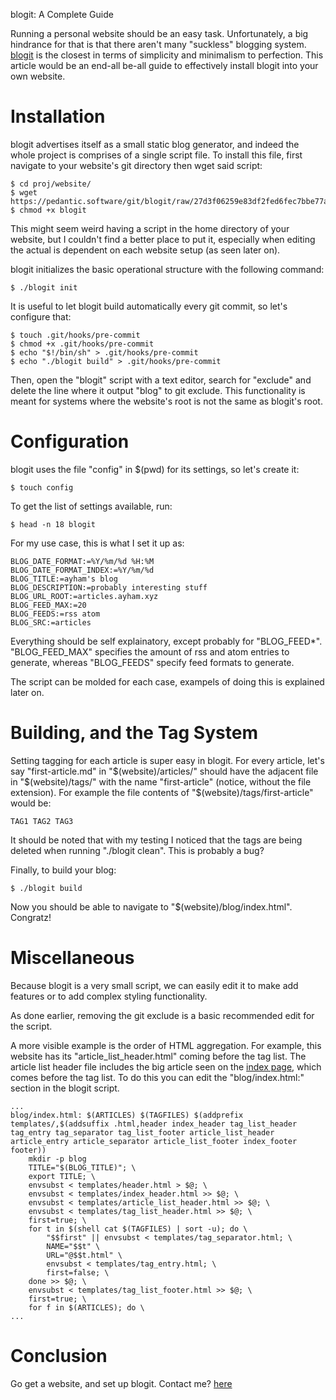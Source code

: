 blogit: A Complete Guide

Running a personal website should be an easy task. Unfortunately, a big
hindrance for that is that there aren't many "suckless" blogging system. 
[blogit](https://pedantic.software/git/blogit) is the closest in terms of 
simplicity and minimalism to perfection. This article would be an end-all be-all
guide to effectively install blogit into your own website.

# Installation
blogit advertises itself as a small static blog generator, and indeed the whole
project is comprises of a single script file. To install this file, first
navigate to your website's git directory then wget said script:
```
$ cd proj/website/
$ wget https://pedantic.software/git/blogit/raw/27d3f06259e83df2fed6fec7bbe77ac6b917eee7/blogit
$ chmod +x blogit
```
This might seem weird having a script in the home directory of your website, but
I couldn't find a better place to put it, especially when editing the actual is
dependent on each website setup (as seen later on).

blogit initializes the basic operational structure with the following command:
```
$ ./blogit init
```

It is useful to let blogit build automatically every git commit, so let's
configure that:
```
$ touch .git/hooks/pre-commit
$ chmod +x .git/hooks/pre-commit
$ echo "$!/bin/sh" > .git/hooks/pre-commit
$ echo "./blogit build" > .git/hooks/pre-commit
```
Then, open the "blogit" script with a text editor, search for "exclude" and
delete the line where it output "blog" to git exclude. This functionality is
meant for systems where the website's root is not the same as blogit's root.

# Configuration
blogit uses the file "config" in $(pwd) for its settings, so let's create it:
```
$ touch config
```

To get the list of settings available, run:
```
$ head -n 18 blogit
```

For my use case, this is what I set it up as:
```
BLOG_DATE_FORMAT:=%Y/%m/%d %H:%M
BLOG_DATE_FORMAT_INDEX:=%Y/%m/%d
BLOG_TITLE:=ayham's blog
BLOG_DESCRIPTION:=probably interesting stuff
BLOG_URL_ROOT:=articles.ayham.xyz
BLOG_FEED_MAX:=20
BLOG_FEEDS:=rss atom
BLOG_SRC:=articles
```
Everything should be self explainatory, except probably for "BLOG_FEED*".
"BLOG_FEED_MAX" specifies the amount of rss and atom entries to generate,
whereas "BLOG_FEEDS" specify feed formats to generate.

The script can be molded for each case, exampels of doing this is explained
later on.

# Building, and the Tag System
Setting tagging for each article is super easy in blogit. For every article,
let's say "first-article.md" in "$(website)/articles/" should have the adjacent
file in "$(website)/tags/" with the name "first-article" (notice, without the
file extension). For example the file contents of
"$(website)/tags/first-article" would be:
```
TAG1 TAG2 TAG3
```
It should be noted that with my testing I noticed that the tags are being
deleted when running "./blogit clean". This is probably a bug?

Finally, to build your blog:
```
$ ./blogit build
```
Now you should be able to navigate to "$(website)/blog/index.html". Congratz!

# Miscellaneous 
Because blogit is a very small script, we can easily edit it to make add
features or to add complex styling functionality.

As done earlier, removing the git exclude is a basic recommended edit for the
script.

A more visible example is the order of HTML aggregation. For example, this 
website has its "article_list_header.html" coming before the tag list. The
article list header file includes the big article seen on the [index
page](blog.ayham.xyz), which comes before the tag list. To do this you can edit
the "blog/index.html:" section in the blogit script.
```
...
blog/index.html: $(ARTICLES) $(TAGFILES) $(addprefix templates/,$(addsuffix .html,header index_header tag_list_header tag_entry tag_separator tag_list_footer article_list_header article_entry article_separator article_list_footer index_footer footer))
	mkdir -p blog
	TITLE="$(BLOG_TITLE)"; \
	export TITLE; \
	envsubst < templates/header.html > $@; \
	envsubst < templates/index_header.html >> $@; \
	envsubst < templates/article_list_header.html >> $@; \
	envsubst < templates/tag_list_header.html >> $@; \
	first=true; \
	for t in $(shell cat $(TAGFILES) | sort -u); do \
		"$$first" || envsubst < templates/tag_separator.html; \
		NAME="$$t" \
		URL="@$$t.html" \
		envsubst < templates/tag_entry.html; \
		first=false; \
	done >> $@; \
	envsubst < templates/tag_list_footer.html >> $@; \
	first=true; \
	for f in $(ARTICLES); do \
...
```

# Conclusion
Go get a website, and set up blogit.
Contact me? [here](ayham.xyz/contact.htm)
